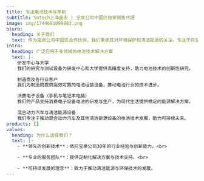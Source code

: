```yaml
---
title: 专注电池技术与革新
subtitle: Sotech上海盛永 | 宝泉公司中国区独家销售代理
image: img/1744691099883.png
blurb:
  heading: 关于我们
  text: 作为宝泉公司中国区合作伙伴，我们秉承其对环境保护和清洁能源的关注，专注于将宝泉公司先进的技术、设备和解决方案引入中国市场。推动中国电池行业的技术进步与可持续发展。
intro:
  heading: 广泛应用于多领域的电池技术解决方案
  text: |-
    研发中心与大学
    我们的研究与测试设备为研发中心和大学提供高精度支持，助力电池技术的创新性研究。

    制造商及各行业客户
    我们为制造商提供高效可靠的电池组装设备，推动电池行业的技术进步。

    消费电子设备（手机与笔记本电脑）
    我们的产品支持消费电子设备电池的研发与生产，为现代生活提供稳定的能源解决方案。

    混合动力汽车与清洁能源设备
    我们专注于推动混合动力汽车及其他清洁能源设备的电池技术发展，助力可持续未来。
products: []
values:
  heading: 为什么选择我们？
  text: |-
    - **领先的创新技术**：依托宝泉公司30年的行业经验与创新能力。<br>

    - **专业的服务团队**：提供定制化解决方案与技术支持。<br>

    - **可持续发展的理念**：致力于推动清洁能源与环保技术的发展。
---
```

